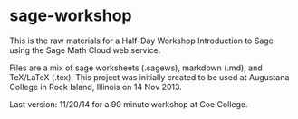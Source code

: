 sage-workshop
=============

This is the raw materials for a Half-Day Workshop Introduction to Sage using the Sage Math Cloud web service.

Files are a mix of sage worksheets (.sagews), markdown (.md), and TeX/LaTeX (.tex).
This project was initially created to be used at Augustana College in Rock Island, Illinois on 14 Nov 2013.

Last version: 11/20/14 for a 90 minute workshop at Coe College.